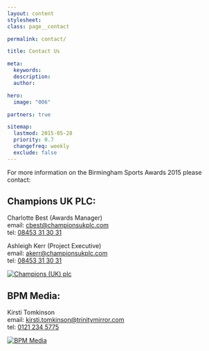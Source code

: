 ```yaml
---
layout: content
stylesheet:
class: page__contact

permalink: contact/

title: Contact Us

meta:
  keywords:
  description:
  author:

hero:
  image: "006"

partners: true

sitemap:
  lastmod: 2015-05-28
  priority: 0.7
  changefreq: weekly
  exclude: false
---
```


For more information on the Birmingham Sports Awards 2015 please contact:

## Champions UK PLC:

Charlotte Best (Awards Manager)<br>email: <a class="outbound mail" href="mailto:cbest@championsukplc.com">cbest@championsukplc.com</a><br>tel: <a class="outbound tel" href="tel:08453313031">08453 31 30 31</a>

Ashleigh Kerr (Project Executive)<br>email: <a class="outbound mail" href="mailto:akerr@championsukplc.com">akerr@championsukplc.com</a><br>tel: <a class="outbound tel" href="tel:08453313031">08453 31 30 31</a>

<a class="outbound link" rel="nofollow" target="_blank" href="http://www.championsukplc.co.uk/">
<img class="sizemedium" src="{{ site.media }}/sponsors/logo_championsuk.svg" alt="Champions (UK) plc">
</a>

## BPM Media:

Kirsti Tomkinson<br>email: <a class="outbound mail" href="mailto:kirsti.tomkinson@trinitymirror.com">kirsti.tomkinson@trinitymirror.com</a><br>tel: <a class="outbound tel" href="tel:01212345775">0121 234 5775</a>


<a class="outbound link" target="_blank" href="http://www.bpm.co.uk/">
<img class="sizemedium" src="{{ site.media }}/sponsors/logo_bpm-media.svg" alt="BPM Media">
</a>
